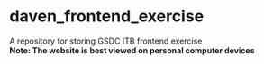 # daven_frontend_exercise
A repository for storing GSDC ITB frontend exercise <br>
<b>Note: The website is best viewed on personal computer devices</b>
